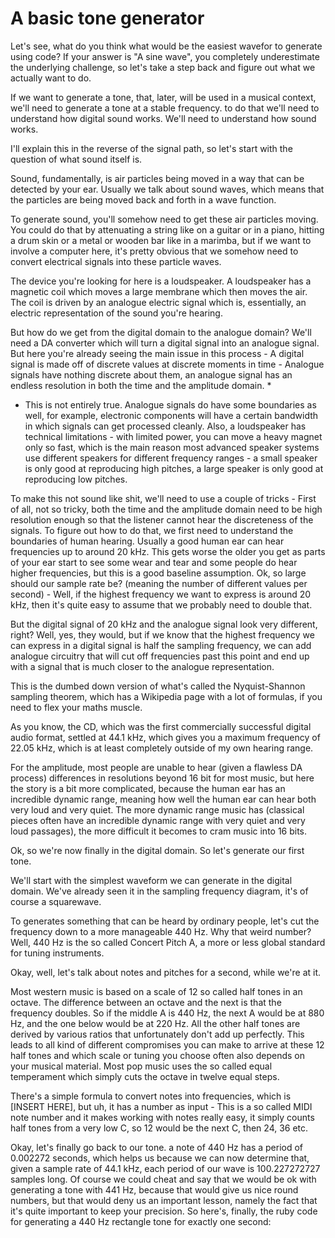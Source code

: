 # A basic tone generator

Let's see, what do you think what would be the easiest wavefor to generate using code? If your answer is "A sine wave", you completely underestimate the underlying challenge, so let's take a step back and figure out what we actually want to do.

If we want to generate a tone, that, later, will be used in a musical context, we'll need to generate a tone at a stable frequency. to do that we'll need to understand how digital sound works. We'll need to understand how sound works.

I'll explain this in the reverse of the signal path, so let's start with the question of what sound itself is.

Sound, fundamentally, is air particles being moved in a way that can be detected by your ear. Usually we talk about sound waves, which means that the particles are being moved back and forth in a wave function.

To generate sound, you'll somehow need to get these air particles moving. You could do that by attenuating a string like on a guitar or in a piano, hitting a drum skin or a metal or wooden bar like in a marimba, but if we want to involve a computer here, it's pretty obvious that we somehow need to convert electrical signals into these particle waves.

The device you're looking for here is a loudspeaker. A loudspeaker has a magnetic coil which moves a large membrane which then moves the air. The coil is driven by an analogue electric signal which is, essentially, an electric representation of the sound you're hearing.

But how do we get from the digital domain to the analogue domain? We'll need a DA converter which will turn a digital signal into an analogue signal. But here you're already seeing the main issue in this process - A digital signal is made off of discrete values at discrete moments in time - Analogue signals have nothing discrete about them, an analogue signal has an endless resolution in both the time and the amplitude domain. *

* This is not entirely true. Analogue signals do have some boundaries as well, for example, electronic components will have a certain bandwidth in which signals can get processed cleanly. Also, a loudspeaker has technical limitations - with limited power, you can move a heavy magnet only so fast, which is the main reason most advanced speaker systems use different speakers for different frequency ranges - a small speaker is only good at reproducing high pitches, a large speaker is only good at reproducing low pitches.

To make this not sound like shit, we'll need to use a couple of tricks - First of all, not so tricky, both the time and the amplitude domain need to be high resolution enough so that the listener cannot hear the discreteness of the signals. To figure out how to do that, we first need to understand the boundaries of human hearing. Usually a good human ear can hear frequencies up to around 20 kHz. This gets worse the older you get as parts of your ear start to see some wear and tear and some people do hear higher frequencies, but this is a good baseline assumption. Ok, so large should our sample rate be? (meaning the number of different values per second) - Well, if the highest frequency we want to express is around 20 kHz, then it's quite easy to assume that we probably need to double that.

But the digital signal of 20 kHz and the analogue signal look very different, right? Well, yes, they would, but if we know that the highest frequency we can express in a digital signal is half the sampling frequency, we can add analogue circuitry that will cut off frequencies past this point and end up with a signal that is much closer to the analogue representation.

This is the dumbed down version of what's called the Nyquist-Shannon sampling theorem, which has a Wikipedia page with a lot of formulas, if you need to flex your maths muscle.

As you know, the CD, which was the first commercially successful digital audio format, settled at 44.1 kHz, which gives you a maximum frequency of 22.05 kHz, which is at least completely outside of my own hearing range.

For the amplitude, most people are unable to hear (given a flawless DA process) differences in resolutions beyond 16 bit for most music, but here the story is a bit more complicated, because the human ear has an incredible dynamic range, meaning how well the human ear can hear both very loud and very quiet. The more dynamic range music has (classical pieces often have an incredible dynamic range with very quiet and very loud passages), the more difficult it becomes to cram music into 16 bits.

Ok, so we're now finally in the digital domain. So let's generate our first tone.

We'll start with the simplest waveform we can generate in the digital domain. We've already seen it in the sampling frequency diagram, it's of course a squarewave.

To generates something that can be heard by ordinary people, let's cut the frequency down to a more manageable 440 Hz. Why that weird number? Well, 440 Hz is the so called Concert Pitch A, a more or less global standard for tuning instruments.

Okay, well, let's talk about notes and pitches for a second, while we're at it.

Most western music is based on a scale of 12 so called half tones in an octave. The difference between an octave and the next is that the frequency doubles. So if the middle A is 440 Hz, the next A would be at 880 Hz, and the one below would be at 220 Hz. All the other half tones are derived by various ratios that unfortunately don't add up perfectly. This leads to all kind of different compromises you can make to arrive at these 12 half tones and which scale or tuning you choose often also depends on your musical material. Most pop music uses the so called equal temperament which simply cuts the octave in twelve equal steps.

There's a simple formula to convert notes into frequencies, which is [INSERT HERE], but uh, it has a number as input - This is a so called MIDI note number and it makes working with notes really easy, it simply counts half tones from a very low C, so 12 would be the next C, then 24, 36 etc.

Okay, let's finally go back to our tone. a note of 440 Hz has a period of 0.002272 seconds, which helps us because we can now determine that, given a sample rate of 44.1 kHz, each period of our wave is 100.227272727 samples long. Of course we could cheat and say that we would be ok with generating a tone with 441 Hz, because that would give us nice round numbers, but that would deny us an important lesson, namely the fact that it's quite important to keep your precision. So here's, finally, the ruby code for generating a 440 Hz rectangle tone for exactly one second:









